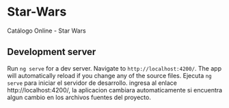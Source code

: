 # Star-Wars

Catálogo Online - Star Wars


## Development server

Run `ng serve` for a dev server. Navigate to `http://localhost:4200/`. The app will automatically reload if you change any of the source files.
Ejecuta `ng serve` para iniciar el servidor de desarrollo. ingresa al enlace http://localhost:4200/, la aplicacion cambiara automaticamente si encuentra algun cambio en los archivos fuentes del proyecto.